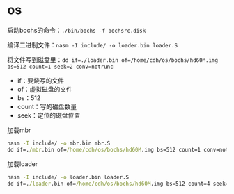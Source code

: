 # os

启动bochs的命令：``./bin/bochs -f bochsrc.disk``

编译二进制文件：``nasm -I include/ -o loader.bin loader.S``

将文件写到磁盘里：``dd if=./loader.bin of=/home/cdh/os/bochs/hd60M.img bs=512 count=1 seek=2 conv=notrunc``

* if：要烧写的文件
* of：虚拟磁盘的文件
* bs：512
* count：写的磁盘数量
* seek：定位的磁盘位置



加载mbr

```cmd
nasm -I include/ -o mbr.bin mbr.S
dd if=./mbr.bin of=/home/cdh/os/bochs/hd60M.img bs=512 count=1 conv=notrunc
```



加载loader

```cmd
nasm -I include/ -o loader.bin loader.S
dd if=./loader.bin of=/home/cdh/os/bochs/hd60M.img bs=512 count=4 seek=2 conv=notrunc
```



